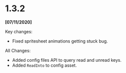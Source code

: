 # 1.3.2

**[07/11/2020]**

Key changes:

- Fixed spritesheet animations getting stuck bug.

All Changes:

- Added config files API to query read and unread keys.
- Added `ReadInto` to config asset.